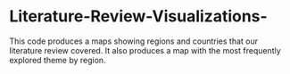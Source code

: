 # Literature-Review-Visualizations-
This code produces a maps showing regions and countries that our literature review covered. It also produces a map with the most frequently explored theme by region. 
